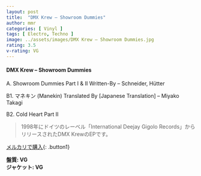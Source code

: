 ```yaml
---
layout: post
title:  "DMX Krew – Showroom Dummies"
author: mmr
categories: [ Vinyl ]
tags: [ Electro, Techno ]
image: ../assets/images/DMX Krew – Showroom Dummies.jpg
rating: 3.5
v-rating: VG
---
```


#### DMX Krew – Showroom Dummies

A. Showroom Dummies Part I & II
Written-By – Schneider, Hütter

B1. マネキン (Manekin)
Translated By [Japanese Translation] – Miyako Takagi

B2. Cold Heart Part II

> 1998年にドイツのレーベル「International Deejay Gigolo Records」からリリースされたDMX KrewのEPです。


[メルカリで購入](https://jp.mercari.com/item/m39073656951){: .button1}

<div class="mt-4 mb-4 d-flex align-items-center">
<strong class="mr-1">盤質: VG</strong>
</div>
<div class="mt-4 mb-4 d-flex align-items-center">
<strong class="mr-1">ジャケット: VG</strong>
</div>

